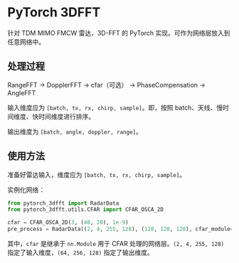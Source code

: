 # PyTorch 3DFFT

针对 TDM MIMO FMCW 雷达，3D-FFT 的 PyTorch 实现。可作为网络层放入到任意网络中。

## 处理过程

RangeFFT -> DopplerFFT -> cfar（可选） -> PhaseCompensation -> AngleFFT

输入维度应为 `[batch, tx, rx, chirp, sample]`。即，按照 batch、天线、慢时间维度、快时间维度进行排序。

输出维度为 `[batch, angle, doppler, range]`。

## 使用方法

准备好雷达输入，维度应为 `[batch, tx, rx, chirp, sample]`。

实例化网络：

```python
from pytorch_3dfft import RadarData
from pytorch_3dfft.utils.CFAR import CFAR_OSCA_2D

cfar = CFAR_OSCA_2D(3, (40, 20), 1e-9)
pre_process = RadarData((2, 4, 255, 128), (128, 128, 128), cfar_module=cfar)
```

其中，`cfar` 是继承于 `nn.Module` 用于 CFAR 处理的网络层。`(2, 4, 255, 128)` 指定了输入维度，`(64, 256, 128)` 指定了输出维度。
